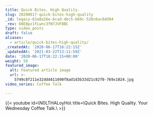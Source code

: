 ```yaml
---
title: Quick Bites. High Quality.
slug: 20200617-quick-bites-high-quality
_id: legacy-63a8a26e-6cad-4bc5-b69c-520c6ac8dd94
_rev: O8E8pz1fLwnc3fN7JVF8BC
type: video_posts
draft: false
aliases:
  - article/quick-bites-high-quality/
_createdAt: '2020-06-17T16:22:15Z'
_updatedAt: '2021-03-22T13:11:59Z'
date: '2020-06-17T16:22:15+00:00'
weight: 50
featured_image:
  alt: Featured article image
  url: >-
    5749c8f211e32ddd411690f8ad1d3b33d21c82f0-769x1024.jpg
video_series: Coffee Talk

---
```

{{< youtube id=\N0LTHALoyHo\ title=\Quick Bites. High Quality. Your Wednesday Coffee Talk.\ >}}